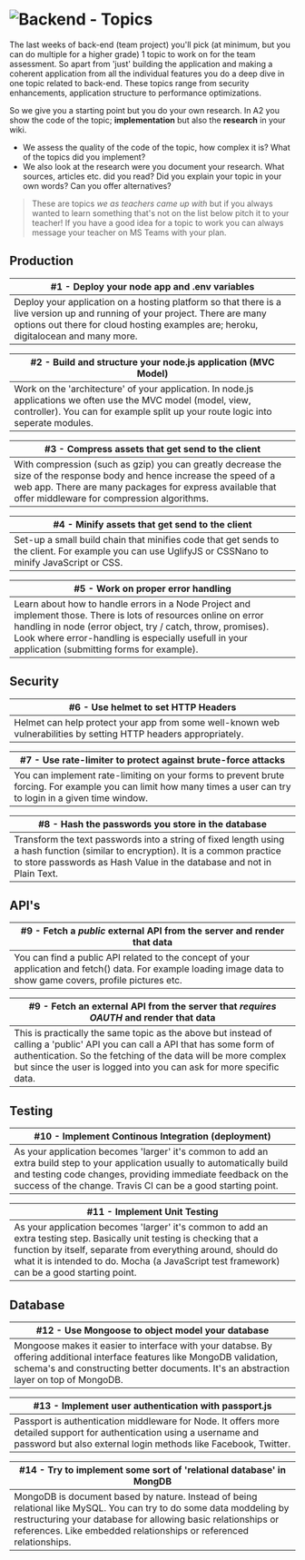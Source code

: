 # ![Backend - Topics][banner-topics]

The last weeks of back-end (team project) you'll pick (at minimum, but you can do multiple for a higher grade) 1 topic to work on for the team assessment. So apart from 'just' building the application and making a coherent application from all the individual features you do a deep dive in one topic related to back-end. These topics range from security enhancements, application structure to performance optimizations.

So we give you a starting point but you do your own research. In A2 you show the code of the topic; **implementation** but also the **research** in your wiki. 

* We assess the quality of the code of the topic, how complex it is? What of the topics did you implement? 
* We also look at the research were you document your research. What sources, articles etc. did you read? Did you explain your topic in your own words? Can you offer alternatives?

> These are topics _we as teachers came up with_ but if you always wanted to learn something that's not on the list below pitch it to your teacher! If you have a good idea for a topic to work you can always message your teacher on MS Teams with your plan.

## Production

| #1 - Deploy your node app  and .env variables  |
|---|
| Deploy your application on a hosting platform so that there is a live version up and running of your project. There are many options out there for cloud hosting examples are; heroku, digitalocean and many more. |

| #2 - Build and structure your node.js application (MVC Model) |
|---|
| Work on the 'architecture' of your application. In node.js applications we often use the MVC model (model, view, controller). You can for example split up your route logic into seperate modules. |

| #3 - Compress assets that get send to the client |
|---|
| With compression (such as gzip) you can greatly decrease the size of the response body and hence increase the speed of a web app. There are many packages for express available that offer middleware for compression algorithms. |

| #4 - Minify assets that get send to the client |
|---|
| Set-up a small build chain that minifies code that get sends to the client. For example you can use UglifyJS or CSSNano to minify JavaScript or CSS. |

| #5 - Work on proper error handling |
|---|
| Learn about how to handle errors in a Node Project and implement those. There is lots of resources online on error handling in node (error object, try / catch, throw, promises). Look where error-handling is especially usefull in your application (submitting forms for example).  |

## Security

| #6 - Use helmet to set HTTP Headers  |
|---|
| Helmet can help protect your app from some well-known web vulnerabilities by setting HTTP headers appropriately. |

| #7 - Use rate-limiter to protect against brute-force attacks  |
|---|
| You can implement rate-limiting on your forms to prevent brute forcing. For example you can limit how many times a user can try to login in a given time window. |

| #8 - Hash the passwords you store in the database |
|---|
| Transform the text passwords into a string of fixed length using a hash function (similar to encryption). It is a common practice to store passwords as Hash Value in the database and not in Plain Text. |

## API's

| #9 - Fetch a _public_ external API from the server and render that data |
|---|
| You can find a public API related to the concept of your application and fetch() data. For example loading image data to show game covers, profile pictures etc. |

| #9 - Fetch an external API from the server that _requires OAUTH_ and render that data |
|---|
| This is practically the same topic as the above but instead of calling a 'public' API you can call a API that has some form of authentication. So the fetching of the data will be more complex but since the user is logged into you can ask for more specific data.  |

## Testing

| #10 - Implement Continous Integration (deployment) |
|---|
| As your application becomes 'larger' it's common to add an extra build step to your application usually to automatically build and testing code changes, providing immediate feedback on the success of the change. Travis CI can be a good starting point.  |

| #11 - Implement Unit Testing |
|---|
| As your application becomes 'larger' it's common to add an extra testing step. Basically unit testing is checking that a function by itself, separate from everything around, should do what it is intended to do. Mocha (a JavaScript test framework) can be a good starting point. |

## Database

| #12 - Use Mongoose to object model your database |
|---|
| Mongoose makes it easier to interface with your databse. By offering additional interface features like MongoDB validation, schema's and constructing better documents. It's an abstraction layer on top of MongoDB.|

| #13 - Implement user authentication with passport.js |
|---|
| Passport is authentication middleware for Node. It offers more detailed support for authentication using a username and password but also external login methods like Facebook, Twitter. |

| #14 -  Try to implement some sort of 'relational database' in MongDB |
|---|
| MongoDB is document based by nature. Instead of being relational like MySQL. You can try to do some data moddeling by restructuring your database for allowing basic relationships or references. Like embedded relationships or referenced relationships. |


[banner-topics]: https://cmda-bt.github.io/be-course-20-21/assets/banner-topics.svg